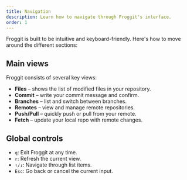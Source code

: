 ```yaml
---
title: Navigation
description: Learn how to navigate through Froggit's interface.
order: 1
---
```


Froggit is built to be intuitive and keyboard-friendly. Here's how to move around the different sections:

## Main views

Froggit consists of several key views:

- **Files** – shows the list of modified files in your repository.
- **Commit** – write your commit message and confirm.
- **Branches** – list and switch between branches.
- **Remotes** – view and manage remote repositories.
- **Push/Pull** – quickly push or pull from your remote.
- **Fetch** – update your local repo with remote changes.

## Global controls

- `q`: Exit Froggit at any time.
- `r`: Refresh the current view.
- `↑/↓`: Navigate through list items.
- `Esc`: Go back or cancel the current input.